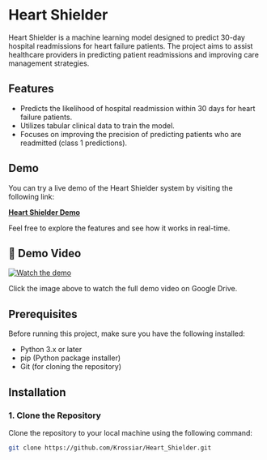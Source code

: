 # Heart Shielder

Heart Shielder is a machine learning model designed to predict 30-day hospital readmissions for heart failure patients. The project aims to assist healthcare providers in predicting patient readmissions and improving care management strategies.

## Features

- Predicts the likelihood of hospital readmission within 30 days for heart failure patients.
- Utilizes tabular clinical data to train the model.
- Focuses on improving the precision of predicting patients who are readmitted (class 1 predictions).

## Demo

You can try a live demo of the Heart Shielder system by visiting the following link:

[**Heart Shielder Demo**](https://heart-frontend-h8y7.onrender.com/)

Feel free to explore the features and see how it works in real-time.

## 🎥 Demo Video

[![Watch the demo](./thumbnail.png)](https://drive.google.com/file/d/FILE_ID/view)

Click the image above to watch the full demo video on Google Drive.


## Prerequisites

Before running this project, make sure you have the following installed:

- Python 3.x or later
- pip (Python package installer)
- Git (for cloning the repository)

## Installation

### 1. Clone the Repository

Clone the repository to your local machine using the following command:

```bash
git clone https://github.com/Krossiar/Heart_Shielder.git
